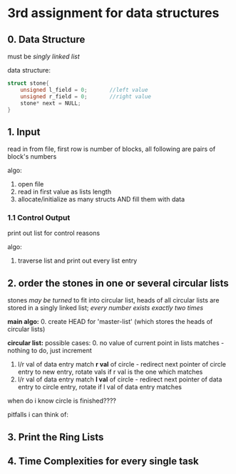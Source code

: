 # 3rd assignment for data structures

## 0. Data Structure
must be _singly linked list_

data structure:
``` c++
struct stone{
    unsigned l_field = 0;       //left value
    unsigned r_field = 0;       //right value
    stone* next = NULL;
}
``` 
## 1. Input
read in from file, first row is number of blocks, all following are pairs of block's numbers

algo:
1. open file
2. read in first value as lists length
3. allocate/initialize as many structs AND fill them with data

### 1.1 Control Output
print out list for control reasons

algo:
1. traverse list and print out every list entry

## 2. order the stones in one or several circular lists
stones _may be turned_ to fit into circular list, heads of all circular lists 
are stored in a singly linked list; _every number exists exactly two times_

__main algo:__
0. create HEAD for 'master-list' (which stores the heads of circular lists)


__circular list:__
possible cases:
0. no value of current point in lists matches - nothing to do, just increment
1. l/r val of data entry match __r val__ of circle - redirect next pointer of circle
entry to new entry, rotate vals if r val is the one which matches
2. l/r val of data entry match __l val__ of circle - redirect next pointer of data 
entry to circle entry, rotate if l val of data entry matches

when do i know circle is finished????


pitfalls i can think of:


## 3. Print the Ring Lists

## 4. Time Complexities for every single task                                                                                                                                                                                                                                                                                                                                                                                                                                                                                                                                                                                                                                                                                                                                                                                                                                                                                                                                                                                                                                                                                                                                                                                                                                                                                                                                                                                                                                                                                                                                                                                                                                                                                                                                                                                                                                                                                                                                                                                                                                                                                                                                                                                                                                                                                                                                                                                                                                                                                                                                                                                                                                                                                                                                                                                                                                                                                                                                                                                                                                                                                                                                                                                                                                                                                                                                                                                                                                                                                                                                                                                                                                                                                                                                                                                                                                                                                                                                                                                                                                                                                                                                                                                                                                                                                                                                                                                                                                                                                                                                                                                                                                                                                                                                                                                                                                                                                                                                                                                                                                                                                                                                                                                                                                                                                                                                                                                                                                                                                                                                                                                                                                                                                                                                                                                                                                                                                                                                                                                                                                                                                                                                                                                                                                                                                                                                                                                                                                                                                                                                                                                                                                                                                                                                                                                                                                                                                                                                                                                                                                                                                                                                                                                                                                                                                                                                                                                                                                                                                                                                                                                                                                                                                                                                                                                                                                                                                                                                                                                                                                                                                                                                                                                                                                                                                                                                                                                                                                                                                                                                                                                                                                                                                                                                                                                                                                                                                                                                                                                                                                                                                                                                                                                                                                                                                                                                                                                                                                                                                                                                                                                                                                                                                                                                                                                                                                                                                                                                                                                                                                                                                                                                                                                                                                                                                                                                                                                                                                                                                                                                                                                                                                                                                                                                                                                                                                                                                                                                                                                                                                                                                                                                                                                                                                                                                                                                                                                                                                                                                                                                                                                                                                                                                                                                                                                                                                                                                                                                                                                                                                                                                                                                                                                                                                                                                                                                                                                                                                                                                                                                                                                                                                                                                                                                                                                                                                                                                                                                                                                                                                                                                                                                                                                                                                                                                                                                                                                                                                                                                                                                                                                                                                                                                                                                                                                                                                                                                                                                                                                                                                                                                                                                                                                                                                                                                                                                                                                                                                                                                                                                                                                                                                                                                                                                                                                                                                                                                                                         
